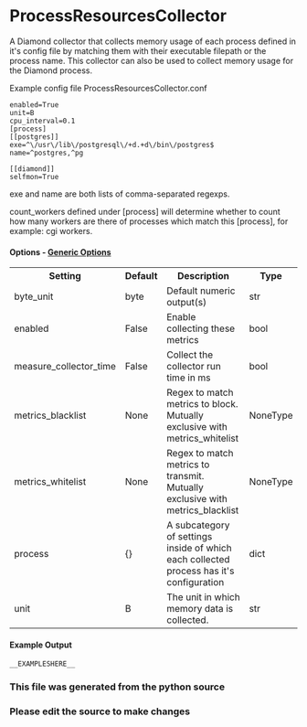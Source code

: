 ProcessResourcesCollector
=====

A Diamond collector that collects memory usage of each process defined in it's
config file by matching them with their executable filepath or the process name.
This collector can also be used to collect memory usage for the Diamond process.

Example config file ProcessResourcesCollector.conf

```
enabled=True
unit=B
cpu_interval=0.1
[process]
[[postgres]]
exe=^\/usr\/lib\/postgresql\/+d.+d\/bin\/postgres$
name=^postgres,^pg

[[diamond]]
selfmon=True
```

exe and name are both lists of comma-separated regexps.

count_workers defined under [process] will determine whether to count how many
workers are there of processes which match this [process],
for example: cgi workers.


#### Options - [Generic Options](Configuration)

<table><tr><th>Setting</th><th>Default</th><th>Description</th><th>Type</th></tr>
<tr><td>byte_unit</td><td>byte</td><td>Default numeric output(s)</td><td>str</td></tr>
<tr><td>enabled</td><td>False</td><td>Enable collecting these metrics</td><td>bool</td></tr>
<tr><td>measure_collector_time</td><td>False</td><td>Collect the collector run time in ms</td><td>bool</td></tr>
<tr><td>metrics_blacklist</td><td>None</td><td>Regex to match metrics to block. Mutually exclusive with metrics_whitelist</td><td>NoneType</td></tr>
<tr><td>metrics_whitelist</td><td>None</td><td>Regex to match metrics to transmit. Mutually exclusive with metrics_blacklist</td><td>NoneType</td></tr>
<tr><td>process</td><td>{}</td><td>A subcategory of settings inside of which each collected process has it's configuration</td><td>dict</td></tr>
<tr><td>unit</td><td>B</td><td>The unit in which memory data is collected.</td><td>str</td></tr>
</table>

#### Example Output

```
__EXAMPLESHERE__
```

### This file was generated from the python source
### Please edit the source to make changes

